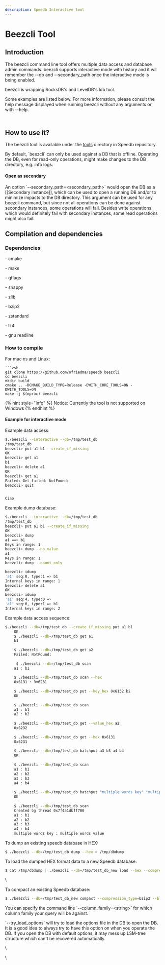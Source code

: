 ```yaml
---
description: Speedb Interactive tool
---
```


# Beezcli Tool

## Introduction

The beezcli command line tool offers multiple data access and database admin commands. beezcli supports interactive mode with history and it will remember the --db and --secondary\_path once the interactive mode is being enabled.

beezcli is wrapping RocksDB's and LevelDB's ldb tool.

Some examples are listed below. For more information, please consult the help message displayed when running beezcli without any arguments or with --help.

\
How to use it?
--------------

The beezcli tool is available under the [tools](https://github.com/speedb-io/speedb/tree/main/tools) directory in Speedb repository.&#x20;

By default, \`beezcli\` can only be used against a DB that is offline. Operating the DB, even for read-only operations, might make changes to the DB directory, e.g. info logs.

#### Open as secondary

An option \`--secondary\_path=\<secondary\_path>\` would open the DB as a \[\[Secondary instance]], which can be used to open a running DB and/or to minimize impacts to the DB directory. This argument can be used for any beezcli command, but since not all operations can be done against secondary instances, some operations will fail. Besides write operations which would definitely fail with secondary instances, some read operations might also fail.

## Compilation and dependencies

### &#x20;Dependencies

\- cmake

\- make

\- gflags

\- snappy

\- zlib

\- bzip2

\- zstandard

\- lz4

\- gnu readline

### &#x20;How to compile

For mac os and Linux:

````
```zsh
git clone https://github.com/ofriedma/speedb beezcli
cd beezcli
mkdir build
cmake .. -DCMAKE_BUILD_TYPE=Release -DWITH_CORE_TOOLS=ON -DWITH_TOOLS=ON
make -j $(nproc) beezcli 
````



{% hint style="info" %}
Notice: Currently the tool is not supported on Windows
{% endhint %}



#### Example for interactive mode

Example data access:

```bash
$./beezcli --interactive --db=/tmp/test_db
/tmp/test_db
beezcli> put a1 b1 --create_if_missing
OK
beezcli> get a1
b1
beezcli> delete a1
OK
beezcli> get a1
Failed: Get failed: NotFound:
beezcli> quit


Ciao

```

Example dump database:

```bash
$./beezcli --interactive --db=/tmp/test_db
/tmp/test_db
beezcli> put a1 b1 --create_if_missing
OK
beezcli> dump
a1 ==> b1
Keys in range: 1
beezcli> dump --no_value
a1
Keys in range: 1
beezcli> dump --count_only

beezcli> idump
'a1' seq:0, type:1 => b1
Internal keys in range: 1
beezcli> delete a1
OK
beezcli> idump
'a1' seq:4, type:0 => 
'a1' seq:0, type:1 => b1
Internal keys in range: 2
```



Example data access sequence:

```bash
$./beezcli --db=/tmp/test_db --create_if_missing put a1 b1
    OK 
    $ ./beezcli --db=/tmp/test_db get a1
    b1
 
    $ ./beezcli --db=/tmp/test_db get a2
    Failed: NotFound:
    
     $ ./beezcli --db=/tmp/test_db scan
    a1 : b1
 
    $ ./beezcli --db=/tmp/test_db scan --hex
    0x6131 : 0x6231
 
    $ ./beezcli --db=/tmp/test_db put --key_hex 0x6132 b2
    OK
 
    $ ./beezcli --db=/tmp/test_db scan
    a1 : b1
    a2 : b2
  
    $ ./beezcli --db=/tmp/test_db get --value_hex a2
    0x6232
 
    $ ./beezcli --db=/tmp/test_db get --hex 0x6131
    0x6231
 
    $ ./beezcli --db=/tmp/test_db batchput a3 b3 a4 b4
    OK
 
    $ ./beezcli --db=/tmp/test_db scan
    a1 : b1
    a2 : b2
    a3 : b3
    a4 : b4
 
    $ ./beezcli --db=/tmp/test_db batchput "multiple words key" "multiple words value"
    OK
 
    $ ./beezcli --db=/tmp/test_db scan
    Created bg thread 0x7f4a1dbff700
    a1 : b1
    a2 : b2
    a3 : b3
    a4 : b4
    multiple words key : multiple words value
```



To dump an existing speedb database in HEX:

```bash
$ ./beezcli --db=/tmp/test_db dump --hex > /tmp/dbdump
```



To load the dumped HEX format data to a new Speedb database:

```bash
$ cat /tmp/dbdump | ./beezcli --db=/tmp/test_db_new load --hex --compression_type=bzip2 --block_size=65536 --create_if_missing --disable_wal
```

\


To compact an existing Speedb database:

```bash
$ ./beezcli --db=/tmp/test_db_new compact --compression_type=bzip2 --block_size=65536
```

You can specify the command line \`--column\_family=\<string>\` for which column family your query will be against.



\`--try\_load\_options\` will try to load the options file in the DB to open the DB. It is a good idea to always try to have this option on when you operate the DB. If you open the DB with default options, it may mess up LSM-tree structure which can't be recovered automatically.

\


\
